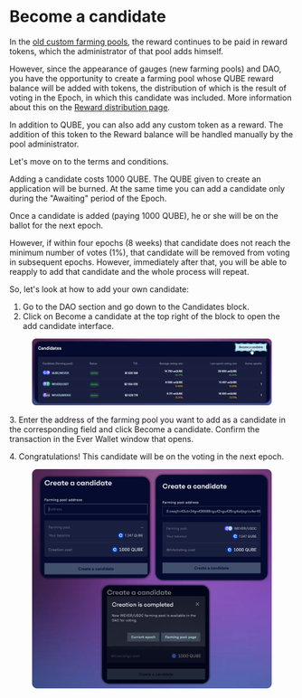 # Become a candidate

In the [old custom farming pools](../../farming/old-farming/), the reward continues to be paid in reward tokens, which the administrator of that pool adds himself.

However, since the appearance of gauges (new farming pools) and DAO, you have the opportunity to create a farming pool whose QUBE reward balance will be added with tokens, the distribution of which is the result of voting in the Epoch, in which this candidate was included. More information about this on the [Reward distribution page](../../farming/concepts/reward-distribution.md).

In addition to QUBE, you can also add any custom token as a reward. The addition of this token to the Reward balance will be handled manually by the pool administrator.

Let's move on to the terms and conditions.

Adding a candidate costs 1000 QUBE. The QUBE given to create an application will be burned. At the same time you can add a candidate only during the "Awaiting" period of the Epoch.

Once a candidate is added (paying 1000 QUBE), he or she will be on the ballot for the next epoch.

However, if within four epochs (8 weeks) that candidate does not reach the minimum number of votes (1%), that candidate will be removed from voting in subsequent epochs. However, immediately after that, you will be able to reapply to add that candidate and the whole process will repeat.

So, let's look at how to add your own candidate:

1. Go to the DAO section and go down to the Candidates block.
2. Click on Become a candidate at the top right of the block to open the add candidate interface.

<figure><img src="../../../.gitbook/assets/image (37).png" alt=""><figcaption></figcaption></figure>

3\. Enter the address of the farming pool you want to add as a candidate in the corresponding field and click Become a candidate. Confirm the transaction in the Ever Wallet window that opens.

4\. Congratulations! This candidate will be on the voting in the next epoch.

<figure><img src="../../../.gitbook/assets/image (32).png" alt=""><figcaption></figcaption></figure>
